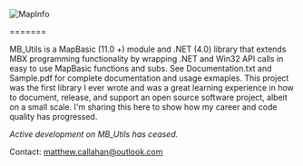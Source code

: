 ![MapInfo](https://i.imgur.com/9D4ZVPX.png "MapInfo")

=======

MB_Utils is a MapBasic (11.0 +) module and .NET (4.0) library that extends MBX programming functionality by wrapping .NET and Win32 API calls in easy to use MapBasic functions and subs. See Documentation.txt and Sample.pdf for complete documentation and usage exmaples.  This project was the first library I ever wrote and was a great learning experience in how to document, release, and support an open source software project, albeit on a small scale. I'm sharing this here to show how my career and code quality has progressed.

*Active development on MB_Utils has ceased.*

Contact:
matthew.callahan@outlook.com
